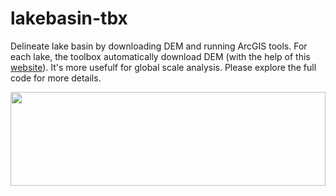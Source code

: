 # lakebasin-tbx

Delineate lake basin by downloading DEM and running ArcGIS tools. For each lake, the toolbox automatically download DEM (with the help of this [website](https://dwtkns.com/srtm30m/)). It's more usefulf for global scale analysis. Please explore the full code for more details.

<img align="center" width="100%" height="150px" src="https://rajaoberison.github.io/images/portfolio/watershed.png">